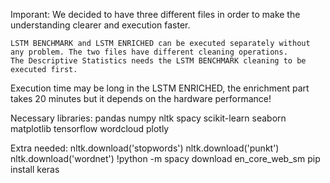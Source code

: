 
Imporant: 
We decided to have three different files in order to make the understanding clearer and execution faster. 

	LSTM BENCHMARK and LSTM ENRICHED can be executed separately without any problem. The two files have different cleaning operations.
	The Descriptive Statistics needs the LSTM BENCHMARK cleaning to be executed first. 

Execution time may be long in the LSTM ENRICHED, the enrichment part takes 20 minutes but it depends on the hardware performance!

Necessary libraries: 
		pandas
		numpy
		nltk
		spacy
		scikit-learn
		seaborn
		matplotlib
		tensorflow
		wordcloud
		plotly

Extra needed: 
		nltk.download('stopwords')
		nltk.download('punkt')
		nltk.download('wordnet')
		!python -m spacy download en_core_web_sm
		pip install keras

